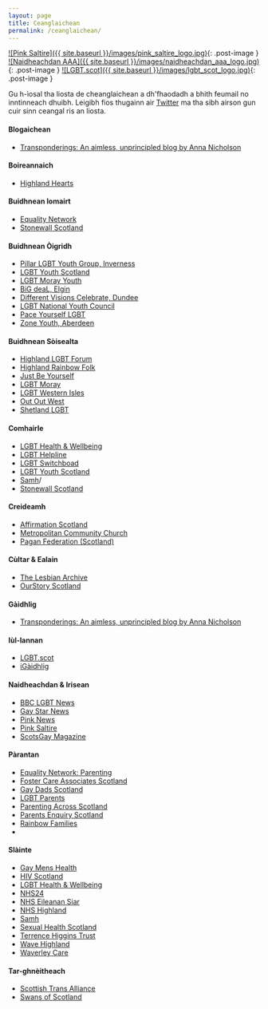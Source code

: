 ```yaml
---
layout: page
title: Ceanglaichean
permalink: /ceanglaichean/
---
```


  [![Pink Saltire]({{ site.baseurl }}/images/pink_saltire_logo.jpg)](https://pinksaltire.com/){: .post-image }
  [![Naidheachdan AAA]({{ site.baseurl }}/images/naidheachdan_aaa_logo.jpg)](https://twitter.com/naidheachdanaaa){: .post-image }
  [![LGBT.scot]({{ site.baseurl }}/images/lgbt_scot_logo.jpg)](http://www.lgbt.scot/){: .post-image }

Gu h-ìosal tha liosta de cheanglaichean a dh'fhaodadh a bhith feumail no inntinneach dhuibh. Leigibh fios thugainn air [Twitter](https://www.twitter.com/GeidhUK/) ma tha sibh airson gun cuir sinn ceangal ris an liosta.

#### Blogaichean

* [ Transponderings: An aimless, unprincipled blog by Anna Nicholson ](https://transponderings.blog/)

#### Boireannaich

* [Highland Hearts](http://www.highlandhearts.net/)

#### Buidhnean Iomairt

* [Equality Network](https://www.equality-network.org)
* [Stonewall Scotland](http://www.stonewallscotland.org.uk/)

#### Buidhnean Òigridh

* [Pillar LGBT Youth Group, Inverness](https://www.lgbtyouth.org.uk/highland.html)
* [LGBT Youth Scotland](https://www.lgbtyouth.org.uk/)
* [LGBT Moray Youth](https://www.facebook.com/pages/LGBT-Moray-Youth/1413712192197397)
* [BiG deaL, Elgin](https://www.equality-network.org/lgbt-directory/big-deal/)
* [Different Visions Celebrate, Dundee](http://www.differentvisions.org.uk/)
* [LGBT National Youth Council](https://www.lgbtyouth.org.uk/LGBT_NYC)
* [Pace Yourself LGBT](https://paceyourselfuk.weebly.com/)
* [Zone Youth, Aberdeen](http://www.facebook.com/zoneyouthlgbt)

#### Buidhnean Sòisealta

* [Highland LGBT Forum](http://www.highlandlgbtforum.scot/)
* [Highland Rainbow Folk](http://www.spanglefish.com/highlandrainbowfolk/)
* [Just Be Yourself](http://www.justbeyourself.org.uk/)
* [LGBT Moray](http://www.lgbtmoray.co.uk/)
* [LGBT Western Isles](https://www.facebook.com/LgbtWesternIsles)
* [Out Out West](https://www.facebook.com/groups/121156511258070/)
* [Shetland LGBT](https://www.facebook.com/groups/shetlandlgbt/)

#### Comhairle

* [LGBT Health & Wellbeing](http://www.lgbthealth.org.uk/)
* [LGBT Helpline](http://www.lgbthealth.org.uk/helpline/)
* [LGBT Switchboad](https://switchboard.lgbt/)
* [LGBT Youth Scotland](https://www.lgbtyouth.org.uk/)
* [Samh](https://www.samh.org.uk/)/
* [Stonewall Scotland](http:/tonewallscotland.org.uk/)

#### Creideamh

* [Affirmation Scotland](http://www.affirmationscotland.org.uk/)
* [Metropolitan Community Church](http://www.mccinglasgow.moonfruit.com/welcome/4522982118)
* [Pagan Federation (Scotland)](http://www.scottishpf.org)

#### Cùltar & Ealain

* [The Lesbian Archive](https://womenslibrary.org.uk/explore-the-library-and-archive/the-archive-collection/the-lesbian-archive/)
* [OurStory Scotland](https://www.ourstoryscotland.org.uk)

#### Gàidhlig
* [ Transponderings: An aimless, unprincipled blog by Anna Nicholson ](https://transponderings.blog/)


#### Iùl-lannan

* [LGBT.scot](http://www.lgbt.scot/)
* [iGàidhlig](http://www.igaidhlig.net/gd/)

#### Naidheachdan & Irisean

* [BBC LGBT News](https://www.bbc.co.uk/news/topics/cp7r8vgln2wt/lgbt)
* [Gay Star News](https://www.gaystarnews.com/)
* [Pink News](https://www.pinknews.co.uk)
* [Pink Saltire](https://pinksaltire.com/)
* [ScotsGay Magazine](http://www.scotsgay.co.uk/)

#### Pàrantan

* [Equality Network: Parenting](https://www.equality-network.org/your-rights/parenting/)
* [Foster Care Associates Scotland](http://www.fcascotland.co.uk/)
* [Gay Dads Scotland](http://www.gaydadsscotland.org.uk/)
* [LGBT Parents](http://lesbiangayparents.ning.com)
* [Parenting Across Scotland](http://www.parentingacrossscotland.org/)
* [Parents Enquiry Scotland](http://www.parentsenquiryscotland.org/)
* [Rainbow Families](https://www.lgbthealth.org.uk/services-support/rainbow-families-lgbt-parents-and-families/)
* []()

#### Slàinte

* [Gay Mens Health](http://www.gmh.org.uk/)
* [HIV Scotland](http://www.hivscotland.com/)
* [LGBT Health & Wellbeing](http://www.lgbthealth.org.uk/)
* [NHS24](http://www.nhs24.scot/)
* [NHS Eileanan Siar](http://www.promotionswi.scot.nhs.uk/?page_id=46)
* [NHS Highland](http://www.nhshighland.scot.nhs.uk/Services/Pages/SexualHealth.aspx)
* [Samh](https://www.samh.org.uk)
* [Sexual Health Scotland](http://www.sexualhealthscotland.co.uk)
* [Terrence Higgins Trust](http://www.tht.org.uk/)
* [Wave Highland](http://wavehighland.com/)
* [Waverley Care](http://www.waverleycare.org)

#### Tar-ghnèitheach

* [Scottish Trans Alliance](https://www.scottishtrans.org/)
* [Swans of Scotland](http://www.spanglefish.com/SwansofScotland/)
